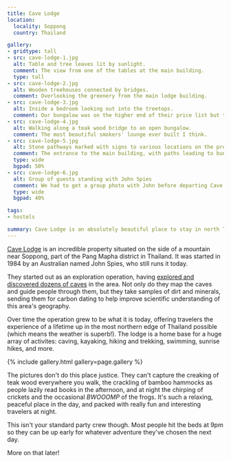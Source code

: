 ```yaml
---
title: Cave Lodge
location:
  locality: Soppong
  country: Thailand

gallery:
- gridtype: tall
- src: cave-lodge-1.jpg
  alt: Table and tree leaves lit by sunlight.
  comment: The view from one of the tables at the main building.
  type: tall
- src: cave-lodge-2.jpg
  alt: Wooden treehouses connected by bridges.
  comment: Overlooking the greenery from the main lodge building.
- src: cave-lodge-3.jpg
  alt: Inside a bedroom looking out into the treetops.
  comment: Our bungalow was on the higher end of their price list but totally worth it. We had a gorgeous view off our private balcony.
- src: cave-lodge-4.jpg
  alt: Walking along a teak wood bridge to an open bungalow.
  comment: The most beautiful smokers' lounge ever built I think.
- src: cave-lodge-5.jpg
  alt: Stone pathways marked with signs to various locations on the property.
  comment: The entrance to the main building, with paths leading to bungalows, the swimming hole, and other adventures.
  type: wide
  bgpad: 50%
- src: cave-lodge-6.jpg
  alt: Group of guests standing with John Spies
  comment: We had to get a group photo with John before departing Cave Lodge!
  type: wide
  bgpad: 40%

tags:
- hostels

summary: Cave Lodge is an absolutely beautiful place to stay in north Thailand offering more adventures than we thought possible. Anyone passing through should make a stop here for at least a few nights!
---
```


[Cave Lodge](https://www.cavelodge.com) is an incredible property situated on the side of a mountain near Soppong, part of the Pang Mapha district in Thailand. It was started in 1984 by an Australian named John Spies, who still runs it today.

They started out as an exploration operation, having [explored and discovered dozens of caves](https://www.telegraph.co.uk/news/earth/earthpicturegalleries/9489825/Amazing-photographs-of-huge-cave-systems-in-Thailand.html) in the area. Not only do they map the caves and guide people through them, but they take samples of dirt and minerals, sending them for carbon dating to help improve scientific understanding of this area's geography.

Over time the operation grew to be what it is today, offering travelers the experience of a lifetime up in the most northern edge of Thailand possible (which means the weather is superb!). The lodge is a home base for a huge array of activites: caving, kayaking, hiking and trekking, swimming, sunrise hikes, and more.

{% include gallery.html gallery=page.gallery %}

The pictures don't do this place justice. They can't capture the creaking of teak wood everywhere you walk, the crackling of bamboo hammocks as people lazily read books in the afternoon, and at night the chirping of crickets and the occasional _BWOOOMP_ of the frogs. It's such a relaxing, peaceful place in the day, and packed with really fun and interesting travelers at night. 

This isn't your standard party crew though. Most people hit the beds at 9pm so they can be up early for whatever adventure they've chosen the next day.

More on that later!
